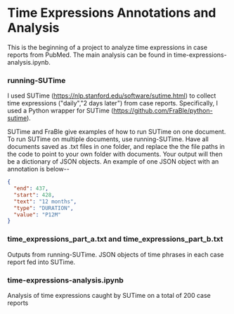 # Time Expressions Annotations and Analysis

This is the beginning of a project to analyze time expressions in case reports from PubMed. The main analysis can be found in time-expressions-analysis.ipynb.

### running-SUTime
I used SUTime (https://nlp.stanford.edu/software/sutime.html) to collect time expressions ("daily","2 days later") from case reports. Specifically, I used a Python wrapper for SUTime (https://github.com/FraBle/python-sutime). 

SUTime and FraBle give examples of how to run SUTime on one document. To run SUTime on multiple documents, use running-SUTime. Have all documents saved as .txt files in one folder, and replace the the file paths in the code to point to your own folder with documents. Your output will then be a dictionary of JSON objects. An example of one JSON object with an annotation is below--
```json
{
  "end": 437, 
  "start": 428,
  "text": "12 months",
  "type": "DURATION",
  "value": "P12M"
}
```
### time_expressions_part_a.txt and time_expressions_part_b.txt
Outputs from running-SUTime. JSON objects of time phrases in each case report fed into SUTime.

### time-expressions-analysis.ipynb
Analysis of time expressions caught by SUTime on a total of 200 case reports
